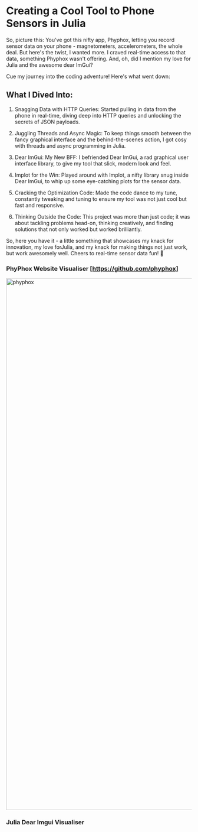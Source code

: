 # Creating a Cool Tool to Phone Sensors in Julia
So, picture this: You've got this nifty app, Phyphox, letting you record sensor data on your phone - magnetometers, accelerometers, the whole deal. But here's the twist, I wanted more. I craved real-time access to that data, something Phyphox wasn't offering. And, oh, did I mention my love for Julia and the awesome dear ImGui?

Cue my journey into the coding adventure! Here's what went down:

## What I Dived Into:
1. Snagging Data with HTTP Queries:
Started pulling in data from the phone in real-time, diving deep into HTTP queries and unlocking the secrets of JSON payloads.
2. Juggling Threads and Async Magic:
To keep things smooth between the fancy graphical interface and the behind-the-scenes action, I got cosy with threads and async programming in Julia.

3. Dear ImGui: My New BFF:
I befriended Dear ImGui, a rad graphical user interface library, to give my tool that slick, modern look and feel.

4. Implot for the Win:
Played around with Implot, a nifty library snug inside Dear ImGui, to whip up some eye-catching plots for the sensor data.

5. Cracking the Optimization Code:
Made the code dance to my tune, constantly tweaking and tuning to ensure my tool was not just cool but fast and responsive.

6. Thinking Outside the Code:
This project was more than just code; it was about tackling problems head-on, thinking creatively, and finding solutions that not only worked but worked brilliantly.

So, here you have it - a little something that showcases my knack for innovation, my love forJulia, and my knack for making things not just work, but work awesomely well. Cheers to real-time sensor data fun! 🚀

### PhyPhox Website Visualiser [https://github.com/phyphox]
<img width="1440" alt="phyphox" src="https://github.com/davidAdeshinaArungbemi/Phone-Sensor-Visualiser/assets/105245707/a713f126-9004-44ac-af12-ef60c249a551">

### Julia Dear Imgui Visualiser



